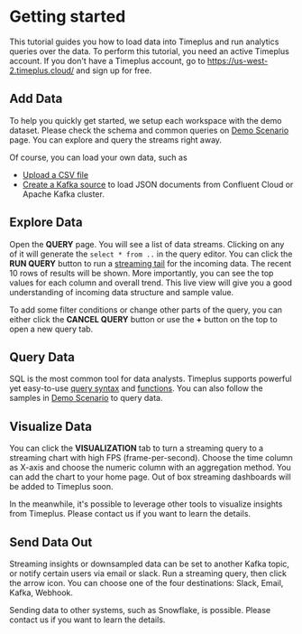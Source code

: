 # Getting started

This tutorial guides you how to load data into Timeplus and run analytics queries over the data. To perform this tutorial, you need an active Timeplus account. If you don't have a Timeplus account, go to https://us-west-2.timeplus.cloud/ and sign up for free.

## Add Data

To help you quickly get started, we setup each workspace with the demo dataset. Please check the schema and common queries on [Demo Scenario](/usecases) page. You can explore and query the streams right away.

Of course, you can load your own data, such as

* [Upload a CSV file](/ingestion#streamgen)
* [Create a Kafka source](/ingestion#kafka) to load JSON documents from Confluent Cloud or Apache Kafka cluster.

## Explore Data

Open the **QUERY** page. You will see a list of data streams. Clicking on any of it will generate the `select * from ..` in the query editor. You can click the **RUN QUERY** button to run a [streaming tail](/query-syntax#streaming-tailing) for the incoming data. The recent 10 rows of results will be shown. More importantly, you can see the top values for each column and overall trend. This live view will give you a good understanding of incoming data structure and sample value.

To add some filter conditions or change other parts of the query, you can either click the **CANCEL QUERY** button or use the **+** button on the top to open a new query tab.

## Query Data

SQL is the most common tool for data analysts. Timeplus supports powerful yet easy-to-use [query syntax](/query-syntax) and [functions](/functions). You can also follow the samples in [Demo Scenario](/usecases) to query data.

## Visualize Data

You can click the **VISUALIZATION** tab to turn a streaming query to a streaming chart with high FPS (frame-per-second). Choose the time column as X-axis and choose the numeric column with an aggregation method. You can add the chart to your home page. Out of box streaming dashboards will be added to Timeplus soon.

In the meanwhile, it's possible to leverage other tools to visualize insights from Timeplus. Please contact us if you want to learn the details.

## Send Data Out

Streaming insights or downsampled data can be set to another Kafka topic, or notify certain users via email or slack. Run a streaming query, then click the arrow icon. You can choose one of the four destinations: Slack, Email, Kafka, Webhook.

Sending data to other systems, such as Snowflake, is possible. Please contact us if you want to learn the details.
